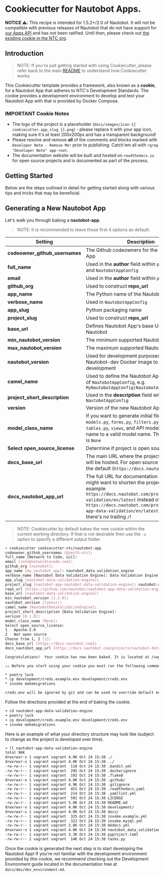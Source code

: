 # Cookiecutter for Nautobot Apps.

**NOTICE ⚠️:** This recipe is intended for 1.5.2+/2.0 of Nautobot. It will not be compatible with previous releases of Nautobot that do not have support for [our Apps API](https://docs.nautobot.com/projects/core/en/stable/release-notes/version-1.5/?h=api+app#nautobot-apps-api-2723) and has not been ratified. Until then, please check out [the existing cookie in the NTC org](https://github.com/networktocode-llc/cookiecutter-ntc/tree/main/nautobot-plugin).

## Introduction

> NOTE: If you're just getting started with using Cookiecutter, please refer back to the main [README](../README.md) to understand how Cookiecutter works.

This Cookiecutter template provides a framework, also known as a **cookie**, for a Nautobot App that adheres to NTC's Development Standards. The cookie provides a development environment to develop and test your Nautobot App with that is provided by Docker Compose.

### IMPORTANT Cookie Notes

- The logo of the project is a placeholder (`docs/images/icon-{{ cookiecutter.app_slug }}.png`) - please replace it with your app icon, making sure it's at least 200x200px and has a transparent background!
- Please resolve and remove **all** of the comments and blocks marked with `Developer Note - Remove Me!` prior to publishing. Catch'em all with `rgrep "Developer Note" app-root`.
- The documentation website will be built and hosted on `readthedocs.io` for open source projects and is documented as part of the process.

## Getting Started

Below are the steps outlined in detail for getting started along with various tips and tricks that may be beneficial.

## Generating a New Nautobot App

Let's walk you through baking a **nautobot-app**.

> NOTE: It is recommended to leave these first 4 options as default:

| Setting | Description |
|-------- | ----------- |
| **codeowner_github_usernames** | The Github codeowners for the new Nautobot App |
| **full_name** | Used in the **author** field within `pyproject.toml` and `NautobotAppConfig` |
| **email** | Used in the **author** field within `pyproject.toml` |
| **github_org** | Used to construct **repo_url** |
| **app_name** | The Python name of the Nautobot App |
| **verbose_name** | Used in `NautobotAppConfig` |
| **app_slug** | Python packaging name |
| **project_slug** | Used to construct **repo_url** |
| **base_url** | Defines Nautobot App's base URL used in Nautobot |
| **min_nautobot_version** | The minimum supported Nautobot version |
| **max_nautobot_version** | The maximum supported Nautobot version |
| **nautobot_version** | Used for development purposes to decide with Nautobot-dev Docker image to use for development |
| **camel_name** | Used to define the Nautobot App's subclassing of `NautobotAppConfig`, e.g. `MyNautobotAppConfig(NautobotAppConfig):` |
| **project_short_description** | Used in the **description** field within `NautobotAppConfig` |
| **version** | Version of the new Nautobot App |
| **model_class_name** | If you want to generate initial files, such as `models.py`, `forms.py`, `filters.py`, `navigation.py`, `tables.py`, `views`, and API models, initialize this name to a valid model name. The default value is `None` |
| **Select open_source_license** | Determine if project is open source or not |
| **docs_base_url**| The main URL where the project documentation will be hosted. For open source projects use the default (`https://docs.nautobot.com`). |
| **docs_nautobot_app_url**| The full URL for documentation hosting. You might want to shorten the project alias, for example `https://docs.nautobot.com/projects/data-validation/en/latest` instead of `https://docs.nautobot.com/projects/nautobot-app-data-validation/en/latest`. Make sure there's no trailing `/`! |

> NOTE: Cookiecutter by default bakes the new cookie within the current working directory. If that is not desirable then use the `-o` option to specify a different output folder.

```bash
> cookiecutter cookiecutter-ntc/nautobot-app
codeowner_github_usernames [@smith-ntc]:
full_name [Network to Code, LLC]:
email [info@networktocode.com]:
github_org [nautobot]:
app_name [my_nautobot_app]: nautobot_data_validation_engine
verbose_name [Nautobot Data Validation Engine]: Data Validation Engine
app_slug [nautobot-data-validation-engine]:
project_slug [nautobot-app-nautobot-data-validation-engine]: nautobot-app-data-validation-engine
repo_url [https://github.com/nautobot/nautobot-app-data-validation-engine]:
base_url [nautobot-data-validation-engine]:
min_nautobot_version [1.2.0]:
nautobot_version [latest]:
camel_name [NautobotDataValidationEngine]:
project_short_description [Data Validation Engine]:
version [0.1.0]:
model_class_name [None]:
Select open_source_license:
1 - Apache-2.0
2 - Not open source
Choose from 1, 2 [1]:
docs_base_url [https://docs.nautobot.com]:
docs_nautobot_app_url [https://docs.nautobot.com/projects/nautobot-data-validation-engine/en/latest]: https://docs.nautobot.com/projects/data-validation/en/latest

Congratulations!  Your cookie has now been baked. It is located at /vagrant/nautobot-app-data-validation-engine.

⚠️⚠️ Before you start using your cookie you must run the following commands inside your cookie:

* poetry lock
* cp development/creds.example.env development/creds.env
* invoke makemigrations

creds.env will be ignored by git and can be used to override default environment variables.
```

Follow the directions provided at the end of baking the cookie.

```bash
➜ cd nautobot-app-data-validation-engine
➜ poetry lock
➜ cp development/creds.example.env development/creds.env
➜ invoke makemigrations
```

Here is an example of what your directory structure may look like (subject to change as the project is developed over time).

```bash
➜ ll nautobot-app-data-validation-engine
total 96K
drwxrwxr-x 1 vagrant vagrant 4.0K Oct 24 15:30 ./
drwxrwxr-x 1 vagrant vagrant 4.0K Oct 24 15:30 ../
-rw-rw-r-- 1 vagrant vagrant  118 Oct 24 15:30 .bandit.yml
-rw-rw-r-- 1 vagrant vagrant  295 Oct 24 15:30 .dockerignore
-rw-rw-r-- 1 vagrant vagrant  192 Oct 24 15:30 .flake8
drwxrwxr-x 1 vagrant vagrant 4.0K Oct 24 15:30 .github/
-rw-rw-r-- 1 vagrant vagrant 4.9K Oct 24 15:30 .gitignore
-rw-rw-r-- 1 vagrant vagrant  451 Oct 24 15:30 .readthedocs.yaml
-rw-rw-r-- 1 vagrant vagrant  214 Oct 24 15:30 .yamllint.yml
-rw-rw-r-- 1 vagrant vagrant  591 Oct 24 15:30 LICENSE
-rw-rw-r-- 1 vagrant vagrant 5.0K Oct 24 15:30 README.md
drwxrwxr-x 1 vagrant vagrant 4.0K Oct 24 15:30 development/
drwxrwxr-x 1 vagrant vagrant 4.0K Oct 24 15:30 docs/
-rw-rw-r-- 1 vagrant vagrant  325 Oct 24 15:30 invoke.example.yml
-rw-rw-r-- 1 vagrant vagrant  322 Oct 24 15:30 invoke.mysql.yml
-rw-rw-r-- 1 vagrant vagrant 3.8K Oct 24 15:30 mkdocs.yml
drwxrwxr-x 1 vagrant vagrant 4.0K Oct 24 15:30 nautobot_data_validation_engine/
-rw-rw-r-- 1 vagrant vagrant 3.3K Oct 24 15:30 pyproject.toml
-rw-rw-r-- 1 vagrant vagrant  14K Oct 24 15:30 tasks.py
```

Once the cookie is generated the next step is to start developing the Nautobot App! If you're not familiar with the development environment provided by this cookie, we recommend checking out the Development Environment guide located in the documentation tree at `docs/dev/dev_environment.md`.
